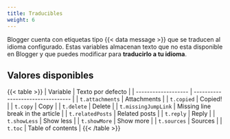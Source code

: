 ```yaml
---
title: Traducibles
weight: 6
---
```


Blogger cuenta con etiquetas tipo {{< data message >}} que se traducen al idioma configurado. Estas variables almacenan texto que no esta disponible en Blogger y que puedes modificar para **traducirlo a tu idioma**.

## Valores disponibles

{{< table >}}
| Variable            | Texto por defecto                 |
| ------------------- | --------------------------------- |
| `t.attachments`     | Attachments                       |
| `t.copied`          | Copied!                           |
| `t.copy`            | Copy                              |
| `t.delete`          | Delete                            |
| `t.missingJumpLink` | Missing line break in the article |
| `t.relatedPosts`    | Related posts                     |
| `t.reply`           | Reply                             |
| `t.showLess`        | Show less                         |
| `t.showMore`        | Show more                         |
| `t.sources`         | Sources                           |
| `t.toc`             | Table of contents                 |
{{< /table >}}

